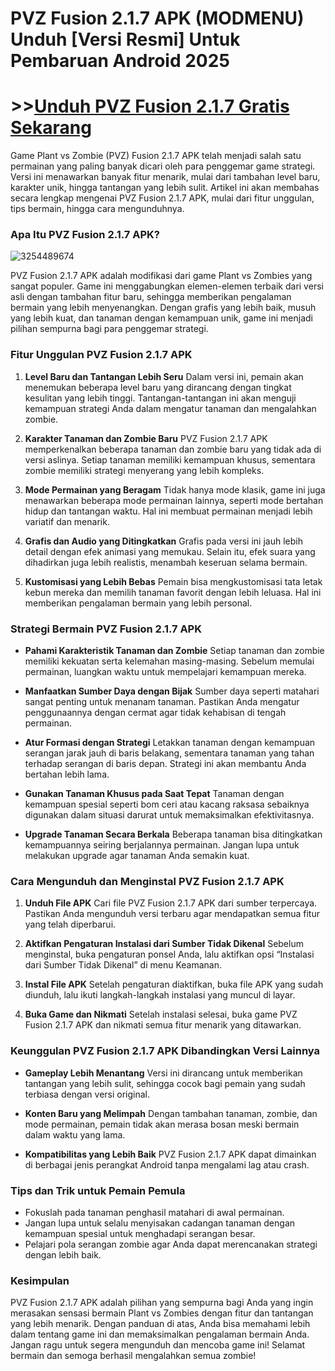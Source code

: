 # PVZ Fusion 2.1.7 APK (MODMENU) Unduh [Versi Resmi] Untuk Pembaruan Android 2025

# >>[Unduh PVZ Fusion 2.1.7 Gratis Sekarang](https://bom.so/ZxkyBR)

Game Plant vs Zombie (PVZ) Fusion 2.1.7 APK telah menjadi salah satu permainan yang paling banyak dicari oleh para penggemar game strategi. Versi ini menawarkan banyak fitur menarik, mulai dari tambahan level baru, karakter unik, hingga tantangan yang lebih sulit. Artikel ini akan membahas secara lengkap mengenai PVZ Fusion 2.1.7 APK, mulai dari fitur unggulan, tips bermain, hingga cara mengunduhnya.

### Apa Itu PVZ Fusion 2.1.7 APK?

![3254489674](https://github.com/user-attachments/assets/de0b56ea-65b2-478e-9070-6c17ab48020c)

PVZ Fusion 2.1.7 APK adalah modifikasi dari game Plant vs Zombies yang sangat populer. Game ini menggabungkan elemen-elemen terbaik dari versi asli dengan tambahan fitur baru, sehingga memberikan pengalaman bermain yang lebih menyenangkan. Dengan grafis yang lebih baik, musuh yang lebih kuat, dan tanaman dengan kemampuan unik, game ini menjadi pilihan sempurna bagi para penggemar strategi.

### Fitur Unggulan PVZ Fusion 2.1.7 APK
1. **Level Baru dan Tantangan Lebih Seru**
   Dalam versi ini, pemain akan menemukan beberapa level baru yang dirancang dengan tingkat kesulitan yang lebih tinggi. Tantangan-tantangan ini akan menguji kemampuan strategi Anda dalam mengatur tanaman dan mengalahkan zombie.

2. **Karakter Tanaman dan Zombie Baru**
   PVZ Fusion 2.1.7 APK memperkenalkan beberapa tanaman dan zombie baru yang tidak ada di versi aslinya. Setiap tanaman memiliki kemampuan khusus, sementara zombie memiliki strategi menyerang yang lebih kompleks.

3. **Mode Permainan yang Beragam**
   Tidak hanya mode klasik, game ini juga menawarkan beberapa mode permainan lainnya, seperti mode bertahan hidup dan tantangan waktu. Hal ini membuat permainan menjadi lebih variatif dan menarik.

4. **Grafis dan Audio yang Ditingkatkan**
   Grafis pada versi ini jauh lebih detail dengan efek animasi yang memukau. Selain itu, efek suara yang dihadirkan juga lebih realistis, menambah keseruan selama bermain.

5. **Kustomisasi yang Lebih Bebas**
   Pemain bisa mengkustomisasi tata letak kebun mereka dan memilih tanaman favorit dengan lebih leluasa. Hal ini memberikan pengalaman bermain yang lebih personal.

### Strategi Bermain PVZ Fusion 2.1.7 APK
- **Pahami Karakteristik Tanaman dan Zombie**
  Setiap tanaman dan zombie memiliki kekuatan serta kelemahan masing-masing. Sebelum memulai permainan, luangkan waktu untuk mempelajari kemampuan mereka.

- **Manfaatkan Sumber Daya dengan Bijak**
  Sumber daya seperti matahari sangat penting untuk menanam tanaman. Pastikan Anda mengatur penggunaannya dengan cermat agar tidak kehabisan di tengah permainan.

- **Atur Formasi dengan Strategi**
  Letakkan tanaman dengan kemampuan serangan jarak jauh di baris belakang, sementara tanaman yang tahan terhadap serangan di baris depan. Strategi ini akan membantu Anda bertahan lebih lama.

- **Gunakan Tanaman Khusus pada Saat Tepat**
  Tanaman dengan kemampuan spesial seperti bom ceri atau kacang raksasa sebaiknya digunakan dalam situasi darurat untuk memaksimalkan efektivitasnya.

- **Upgrade Tanaman Secara Berkala**
  Beberapa tanaman bisa ditingkatkan kemampuannya seiring berjalannya permainan. Jangan lupa untuk melakukan upgrade agar tanaman Anda semakin kuat.

### Cara Mengunduh dan Menginstal PVZ Fusion 2.1.7 APK
1. **Unduh File APK**
   Cari file PVZ Fusion 2.1.7 APK dari sumber terpercaya. Pastikan Anda mengunduh versi terbaru agar mendapatkan semua fitur yang telah diperbarui.

2. **Aktifkan Pengaturan Instalasi dari Sumber Tidak Dikenal**
   Sebelum menginstal, buka pengaturan ponsel Anda, lalu aktifkan opsi “Instalasi dari Sumber Tidak Dikenal” di menu Keamanan.

3. **Instal File APK**
   Setelah pengaturan diaktifkan, buka file APK yang sudah diunduh, lalu ikuti langkah-langkah instalasi yang muncul di layar.

4. **Buka Game dan Nikmati**
   Setelah instalasi selesai, buka game PVZ Fusion 2.1.7 APK dan nikmati semua fitur menarik yang ditawarkan.

### Keunggulan PVZ Fusion 2.1.7 APK Dibandingkan Versi Lainnya
- **Gameplay Lebih Menantang**
  Versi ini dirancang untuk memberikan tantangan yang lebih sulit, sehingga cocok bagi pemain yang sudah terbiasa dengan versi original.

- **Konten Baru yang Melimpah**
  Dengan tambahan tanaman, zombie, dan mode permainan, pemain tidak akan merasa bosan meski bermain dalam waktu yang lama.

- **Kompatibilitas yang Lebih Baik**
  PVZ Fusion 2.1.7 APK dapat dimainkan di berbagai jenis perangkat Android tanpa mengalami lag atau crash.

### Tips dan Trik untuk Pemain Pemula
- Fokuslah pada tanaman penghasil matahari di awal permainan.
- Jangan lupa untuk selalu menyisakan cadangan tanaman dengan kemampuan spesial untuk menghadapi serangan besar.
- Pelajari pola serangan zombie agar Anda dapat merencanakan strategi dengan lebih baik.

### Kesimpulan
PVZ Fusion 2.1.7 APK adalah pilihan yang sempurna bagi Anda yang ingin merasakan sensasi bermain Plant vs Zombies dengan fitur dan tantangan yang lebih menarik. Dengan panduan di atas, Anda bisa memahami lebih dalam tentang game ini dan memaksimalkan pengalaman bermain Anda. Jangan ragu untuk segera mengunduh dan mencoba game ini! Selamat bermain dan semoga berhasil mengalahkan semua zombie!


